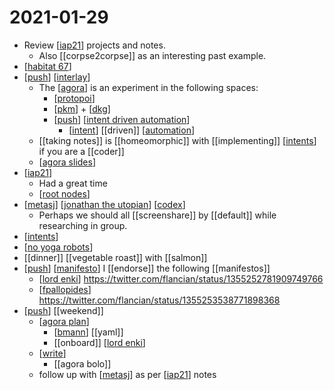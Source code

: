 # 2021-01-29

- Review [[iap21]] projects and notes.
  - Also [[corpse2corpse]] as an interesting past example.
- [[habitat 67]]
- [[push]] [[interlay]]
  - The [[agora]] is an experiment in the following spaces:
    - [[protopoi]]
    - [[pkm]] + [[dkg]]
    - [[push]] [[intent driven automation]] 
      - [[intent]] [[driven]] [[automation]]
  - [[taking notes]] is [[homeomorphic]] with [[implementing]] [[intents]] if you are a [[coder]]
  - [[agora slides]]
- [[iap21]]
  - Had a great time
  - [[root nodes]]
- [[metasj]] [[jonathan the utopian]] [[codex]]
  - Perhaps we should all [[screenshare]] by [[default]] while researching in group.
- [[intents]]
- [[no yoga robots]]
- [[dinner]] [[vegetable roast]] with [[salmon]]
- [[push]] [[manifesto]] I [[endorse]] the following [[manifestos]]
  - [[lord enki]] https://twitter.com/flancian/status/1355252781909749766
  - [[fpallopides]] https://twitter.com/flancian/status/1355253538771898368
- [[push]] [[weekend]]
  - [[agora plan]]
    - [[bmann]] [[yaml]]
    - [[onboard]] [[lord enki]]
  - [[write]] 
    - [[agora bolo]]
  - follow up with [[metasj]] as per [[iap21]] notes

[//begin]: # "Autogenerated link references for markdown compatibility"
[iap21]: ../iap21 "Iap21"
[habitat 67]: ../habitat-67 "Habitat 67"
[push]: ../push "Push"
[interlay]: ../interlay "Interlay"
[agora]: ../agora "Agora"
[protopoi]: ../protopoi "Protopoi"
[pkm]: ../pkm "Pkm"
[dkg]: ../dkg "Dkg"
[intent driven automation]: ../intent-driven-automation "Intent Driven Automation"
[intent]: ../intent "Intent"
[automation]: ../automation "Automation"
[intents]: ../intents "Intents"
[agora slides]: ../agora-slides "Agora Slides"
[root nodes]: ../root-nodes "Root Nodes"
[metasj]: ../metasj "Metasj"
[jonathan the utopian]: ../jonathan-the-utopian "Jonathan the Utopian"
[codex]: ../codex "Codex"
[no yoga robots]: ../no-yoga-robots "No Yoga Robots"
[manifesto]: ../manifesto "Manifesto"
[lord enki]: ../lord-enki "Lord Enki"
[fpallopides]: ../fpallopides "Fpallopides"
[agora plan]: ../agora-plan "Agora Plan"
[bmann]: ../bmann "Bmann"
[write]: ../write "Write"
[//end]: # "Autogenerated link references"